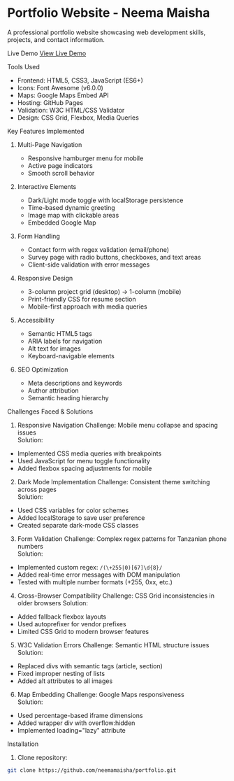 # Portfolio Website - Neema Maisha

A professional portfolio website showcasing web development skills, projects, and contact information.

 Live Demo
[View Live Demo](https://neemamaisha.github.io/portfolio)

Tools Used
- Frontend: HTML5, CSS3, JavaScript (ES6+)
- Icons: Font Awesome (v6.0.0)
- Maps: Google Maps Embed API
- Hosting: GitHub Pages
- Validation: W3C HTML/CSS Validator
- Design: CSS Grid, Flexbox, Media Queries

Key Features Implemented
1. Multi-Page Navigation
   - Responsive hamburger menu for mobile
   - Active page indicators
   - Smooth scroll behavior

2. Interactive Elements
   - Dark/Light mode toggle with localStorage persistence
   - Time-based dynamic greeting
   - Image map with clickable areas
   - Embedded Google Map

3. Form Handling
   - Contact form with regex validation (email/phone)
   - Survey page with radio buttons, checkboxes, and text areas
   - Client-side validation with error messages

4. Responsive Design
   - 3-column project grid (desktop) → 1-column (mobile)
   - Print-friendly CSS for resume section
   - Mobile-first approach with media queries

5. Accessibility
   - Semantic HTML5 tags
   - ARIA labels for navigation
   - Alt text for images
   - Keyboard-navigable elements

6. SEO Optimization
   - Meta descriptions and keywords
   - Author attribution
   - Semantic heading hierarchy

Challenges Faced & Solutions

1. Responsive Navigation
Challenge: Mobile menu collapse and spacing issues  
Solution:  
- Implemented CSS media queries with breakpoints
- Used JavaScript for menu toggle functionality
- Added flexbox spacing adjustments for mobile

2. Dark Mode Implementation
Challenge: Consistent theme switching across pages  
Solution:  
- Used CSS variables for color schemes
- Added localStorage to save user preference
- Created separate dark-mode CSS classes

3. Form Validation
   Challenge: Complex regex patterns for Tanzanian phone numbers  
Solution:  
- Implemented custom regex: `/(\+255|0)[67]\d{8}/`  
- Added real-time error messages with DOM manipulation
- Tested with multiple number formats (+255, 0xx, etc.)

4. Cross-Browser Compatibility
Challenge: CSS Grid inconsistencies in older browsers
Solution:  
- Added fallback flexbox layouts
- Used autoprefixer for vendor prefixes
- Limited CSS Grid to modern browser features

5. W3C Validation Errors
Challenge: Semantic HTML structure issues  
Solution:  
- Replaced divs with semantic tags (article, section)
- Fixed improper nesting of lists
- Added alt attributes to all images

6. Map Embedding
Challenge: Google Maps responsiveness  
Solution:  
- Used percentage-based iframe dimensions
- Added wrapper div with overflow:hidden
- Implemented loading="lazy" attribute

Installation
1. Clone repository:
```bash
git clone https://github.com/neemamaisha/portfolio.git
